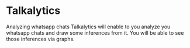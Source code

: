 # Talkalytics
Analyzing whatsapp chats
Talkalytics will enable to you analyze you whatsapp chats and draw some inferences from it. You will be able to see those inferences via graphs.
